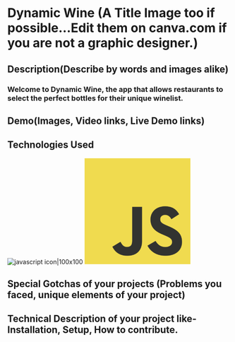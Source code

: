 # Dynamic Wine (A Title Image too if possible…Edit them on canva.com if you are not a graphic designer.)

## Description(Describe by words and images alike)
### Welcome to Dynamic Wine, the app that allows restaurants to select the perfect bottles for their unique winelist.

## Demo(Images, Video links, Live Demo links)



## Technologies Used
![javascript icon|100x100](https://upload.wikimedia.org/wikipedia/commons/6/6a/JavaScript-logo.png)
![javascript logo](/images/240px-JavaScript-logo.png)

## Special Gotchas of your projects (Problems you faced, unique elements of your project)

## Technical Description of your project like- Installation, Setup, How to contribute.